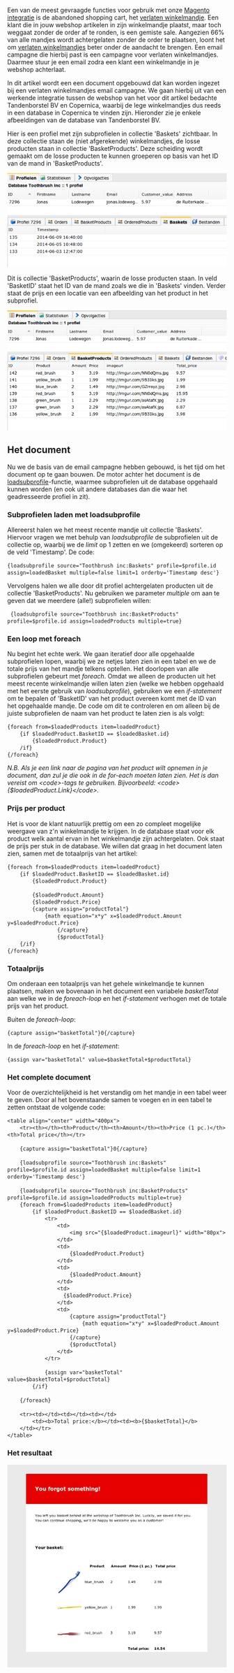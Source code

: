 Een van de meest gevraagde functies voor gebruik met onze [Magento
integratie](./magento.md "Magento webshop integratie voor email marketing")
is de abandoned shopping cart, het [verlaten
winkelmandje](./abandonded-shopcarts.md "Verlaten winkelwagens").
Een klant die in jouw webshop artikelen in zijn winkelmandje plaatst,
maar toch weggaat zonder de order af te ronden, is een gemiste sale.
Aangezien 66% van alle mandjes wordt achtergelaten zonder de order te
plaatsen, loont het om [verlaten
winkelmandjes](../en/3-ways-that-web-shops-are-missing-out-on-business.md) beter
onder de aandacht te brengen. Een email campagne die hierbij past is een
campagne voor verlaten winkelmandjes. Daarmee stuur je een email zodra
een klant een winkelmandje in je webshop achterlaat.

In dit artikel wordt een een document opgebouwd dat kan worden ingezet
bij een verlaten winkelmandjes email campagne. We gaan hierbij uit van
een werkende integratie tussen de webshop van het voor dit artikel
bedachte Tandenborstel BV en Copernica, waarbij de lege winkelmandjes
dus reeds in een database in Copernica te vinden zijn. Hieronder zie je
enkele afbeeldingen van de database van Tandenborstel BV.

Hier is een profiel met zijn subprofielen in collectie 'Baskets'
zichtbaar. In deze collectie staan de (niet afgerekende) winkelmandjes,
de losse producten staan in collectie 'BasketProducts'. Deze scheiding
wordt gemaakt om de losse producten te kunnen groeperen op basis van het
ID van de mand in 'BasketProducts'.

![](../images/database-tandenborstel.png)

Dit is collectie 'BasketProducts', waarin de losse producten staan. In
veld 'BasketID' staat het ID van de mand zoals we die in 'Baskets'
vinden. Verder staat de prijs en een locatie van een afbeelding van het
product in het subprofiel.

![](../images/database-tandenborstel-2.png)

Het document
------------

Nu we de basis van de email campagne hebben gebouwd, is het tijd om het
document op te gaan bouwen. De motor achter het document is de
[loadsubprofile](./loadprofile-and-loadsubprofile.md "loadsubprofile")-functie,
waarmee subprofielen uit de database opgehaald kunnen worden (en ook uit
andere databases dan die waar het geadresseerde profiel in zit).

### Subprofielen laden met loadsubprofile

Allereerst halen we het meest recente mandje uit collectie 'Baskets'.
Hiervoor vragen we met behulp van *loadsubprofile* de subprofielen uit
de collectie op, waarbij we de *limit* op 1 zetten en we (omgekeerd)
sorteren op de veld 'Timestamp'. De code:

```
{loadsubprofile source="Toothbrush inc:Baskets" profile=$profile.id assign=loadedBasket multiple=false limit=1 orderby='Timestamp desc'}
```

Vervolgens halen we alle door dit profiel achtergelaten producten uit de
collectie 'BasketProducts'. Nu gebruiken we parameter *multiple* om aan
te geven dat we meerdere (alle!) subprofielen willen:

```
 {loadsubprofile source="Toothbrush inc:BasketProducts" profile=$profile.id assign=loadedProducts multiple=true}
```

### Een loop met foreach

Nu begint het echte werk. We gaan iteratief door alle opgehaalde
subprofielen lopen, waarbij we ze netjes laten zien in een tabel en we
de totale prijs van het mandje telkens optellen. Het doorlopen van alle
subprofielen gebeurt met *foreach*. Omdat we alleen de producten uit het
meest recente winkelmandje willen laten zien (welke we hebben opgehaald
met het eerste gebruik van *loadsubprofile*), gebruiken we een
*if-statement* om te bepalen of 'BasketID' van het product overeen komt
met de ID van het opgehaalde mandje. De code om dit te controleren en om
alleen bij de juiste subprofielen de naam van het product te laten zien
is als volgt:

```
{foreach from=$loadedProducts item=loadedProduct}                          
    {if $loadedProduct.BasketID == $loadedBasket.id}
        {$loadedProduct.Product}
    /if}
{/foreach}
```

*N.B. Als je een link naar de pagina van het product wilt opnemen in je
document, dan zul je die ook in de for-each moeten laten zien. Het is
dan vereist om \<code\>-tags te gebruiken. Bijvoorbeeld:
\<code\>{\$loadedProduct.Link}\</code\>.*

### Prijs per product

Het is voor de klant natuurlijk prettig om een zo compleet mogelijke
weergave van z'n winkelmandje te krijgen. In de database staat voor elk
product welk aantal ervan in het winkelmandje zijn achtergelaten. Ook
staat de prijs per stuk in de database. We willen dat graag in het
document laten zien, samen met de totaalprijs van het artikel:

```
{foreach from=$loadedProducts item=loadedProduct}                          
    {if $loadedProduct.BasketID == $loadedBasket.id}
        {$loadedProduct.Product}

        {$loadedProduct.Amount}
        {$loadedProduct.Price}
        {capture assign="productTotal"}
            {math equation="x*y" x=$loadedProduct.Amount y=$loadedProduct.Price}
                {/capture}
                {$productTotal}
    {/if}
{/foreach}
```

### Totaalprijs

Om onderaan een totaalprijs van het gehele winkelmandje te kunnen
plaatsen, maken we bovenaan in het document een variabele *basketTotal*
aan welke we in de *foreach-loop* en het *if-statement* verhogen met de
totale prijs van het product.

Buiten de *foreach-loop*:

```
{capture assign="basketTotal"}0{/capture}
```

In de *foreach-loop* en het *if-statement*:

```
{assign var="basketTotal" value=$basketTotal+$productTotal}
```

### Het complete document

Voor de overzichtelijkheid is het verstandig om het mandje in een tabel
weer te geven. Door al het bovenstaande samen te voegen en in een tabel
te zetten ontstaat de volgende code:

```
<table align="center" width="400px">
    <tr><th></th><th>Product</th><th>Amount</th><th>Price (1 pc.)</th><th>Total price</th></tr>

    {capture assign="basketTotal"}0{/capture}
  
    {loadsubprofile source="Toothbrush inc:Baskets" profile=$profile.id assign=loadedBasket multiple=false limit=1 orderby='Timestamp desc'}

    {loadsubprofile source="Toothbrush inc:BasketProducts" profile=$profile.id assign=loadedProducts multiple=true}
    {foreach from=$loadedProducts item=loadedProduct}                          
        {if $loadedProduct.BasketID == $loadedBasket.id}
            <tr>
                <td>
                    <img src="{$loadedProduct.imageurl}" width="80px">
                </td>
                <td>
                    {$loadedProduct.Product}
                </td>
                <td>
                    {$loadedProduct.Amount}
                </td>
                <td>
                  {$loadedProduct.Price}
                </td>
                <td>
                    {capture assign="productTotal"}
                        {math equation="x*y" x=$loadedProduct.Amount y=$loadedProduct.Price}
                    {/capture}
                    {$productTotal}
                </td>
            </tr>
    
            {assign var="basketTotal" value=$basketTotal+$productTotal}
        {/if}
 
    {/foreach}
  
    <tr><td></td><td></td><td></td>
        <td><b>Total price:</b></td><td><b>{$basketTotal}</b>
    </td></tr>
</table>
```

### Het resultaat

![](../images/abandoned-shopping-cart-tandenborstel.png)
